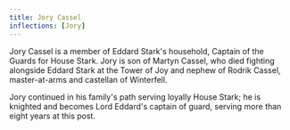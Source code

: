 ```yaml
---
title: Jory Cassel
inflections: [Jory]
---
```


Jory Cassel is a member of Eddard Stark's household, Captain of the Guards for House Stark. Jory is son of Martyn Cassel, who died fighting alongside Eddard Stark at the Tower of Joy and nephew of Rodrik Cassel, master-at-arms and castellan of Winterfell.

Jory continued in his family's path serving loyally House Stark; he is knighted and becomes Lord Eddard's captain of guard, serving more than eight years at this post. 


